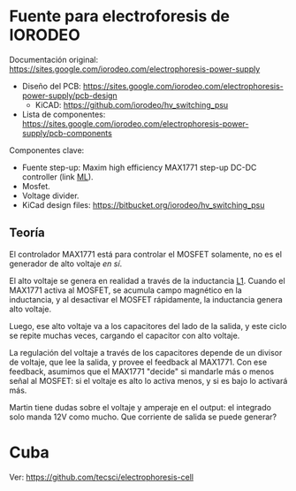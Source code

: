 # Fuente para electroforesis de IORODEO

Documentación original: https://sites.google.com/iorodeo.com/electrophoresis-power-supply

* Diseño del PCB: https://sites.google.com/iorodeo.com/electrophoresis-power-supply/pcb-design
  * KiCAD: https://github.com/iorodeo/hv_switching_psu
* Lista de componentes: https://sites.google.com/iorodeo.com/electrophoresis-power-supply/pcb-components

Componentes clave:

* Fuente step-up: Maxim high efficiency MAX1771 step-up DC-DC controller (link [ML](https://articulo.mercadolibre.com.ar/MLA-674196971-regulador-step-up-alta-tension-max1771-csa-soic8-itytarg-_JM)).
* Mosfet.
* Voltage divider.
* KiCad design files: https://bitbucket.org/iorodeo/hv_switching_psu

## Teoría

El controlador MAX1771 está para controlar el MOSFET solamente, no es el generador de alto voltaje _en sí_.

El alto voltaje se genera en realidad a través de la inductancia [L1](https://github.com/iorodeo/hv_switching_psu/blob/master/original/hv_switching_psu.pdf). Cuando el MAX1771 activa al MOSFET, se acumula campo magnético en la inductancia, y al desactivar el MOSFET rápidamente, la inductancia genera alto voltaje.

Luego, ese alto voltaje va a los capacitores del lado de la salida, y este ciclo se repite muchas veces, cargando el capacitor con alto voltaje.

La regulación del voltaje a través de los capacitores depende de un divisor de voltaje, que lee la salida, y provee el feedback al MAX1771. Con ese feedback, asumimos que el MAX1771 "decide" si mandarle más o menos señal al MOSFET: si el voltaje es alto lo activa menos, y si es bajo lo activará más.

Martin tiene dudas sobre el voltaje y amperaje en el output: el integrado solo manda 12V como mucho. Que corriente de salida se puede generar?

# Cuba

Ver: https://github.com/tecsci/electrophoresis-cell
